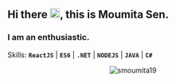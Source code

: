 <!--
**smoumita19/smoumita19** is a ✨ _special_ ✨ repository because its `README.md` (this file) appears on your GitHub profile.

Here are some ideas to get you started:

- 🔭 I’m currently working on ...
- 🌱 I’m currently learning ...
- 👯 I’m looking to collaborate on ...
- 🤔 I’m looking for help with ...
- 💬 Ask me about ...
- 📫 How to reach me: ...
- 😄 Pronouns: ...
- ⚡ Fun fact: ...
-->

## Hi there <img src="https://user-images.githubusercontent.com/1303154/88677602-1635ba80-d120-11ea-84d8-d263ba5fc3c0.gif" width="20px" alt="hi">, this is Moumita Sen.
### I am an enthusiastic.

<!-- Well, a bit about me I am guided by the principals of <a href='https://en.wikipedia.org/wiki/Open_data' target='_blank'><b>Open Data</b></a> and try to work hard and contribute to the Open source community to bridge the gap that currently exists. Most of my work you'll see will be basd on data wrangling, collecting & overall easier representation of data. (For example, <a href='https://github.com/Mukhopadhyay/restdf' target='_blank'><code>restdf</code></a>)

I love creating & finding interesting datasets and seeing what awesome ideas my fellow programmers, data scientists come up with. Stay tuned on my Kaggle for more of my datasets.

#### These are some of the most recent datasets I worked on:

- **[YouTubers-saying-things](https://github.com/Mukhopadhyay/YouTubers-saying-things)** (**[Kaggle](https://www.kaggle.com/praneshmukhopadhyay/youtubers-saying-things)**) Dataset of over 2.5K YouTube video subtitles.
- **[Amazon Question and Answer Dataset](https://github.com/Mukhopadhyay/Amazon_QnA_Dataset)** (Also available on **[Kaggle](https://www.kaggle.com/praneshmukhopadhyay/amazon-questionanswer-dataset)**)

Other stuff: **[Configs](https://github.com/Mukhopadhyay/dotfiles)** | **[Gists](https://gist.github.com/Mukhopadhyay)** |

--- -->

<!-- ### Skills: 
![Python Badge](https://img.shields.io/badge/-Python-306998?style=for-the-badge&labelColor=FFD43B&logo=python&logoColor=306998) 
![TensorFlow Badge](https://img.shields.io/badge/-TensorFlow-FFA800?style=for-the-badge&labelColor=white&logo=tensorflow&logoColor=FFA800)
![Pandas Badge](https://img.shields.io/badge/-Pandas-dd1286?style=for-the-badge&labelColor=white&logo=pandas&logoColor=160762)
![NumPy Badge](https://img.shields.io/badge/-Numpy-efc53b?style=for-the-badge&labelColor=306998&logo=numpy&logoColor=efc53b)
![NumPy Badge](https://img.shields.io/badge/-Scipy-0b53a4?style=for-the-badge&labelColor=white&logo=scipy&logoColor=04449c) -->

Skills: **`ReactJS`** | **`ES6`** | **`.NET`** | **`NODEJS`** | **`JAVA`** | **`C#`**

<!-- - 📈 Maintaining the **[OpenData](https://github.com/Mukhopadhyay/OpenData)** repository with all my known datasets and open data websites.
- 🔭 I’m currently working on hosting a blog on Github pages. 
- 🌱 I’m currently learning **Rust**  -->

<!-- ### Social:
[<img src='https://github.githubassets.com/images/modules/logos_page/Octocat.png' alt='github' height='40'>](https://github.com/Mukhopadhyay)  [<img src='https://cdn-icons-png.flaticon.com/512/174/174857.png' alt='linkedin' height='40'>](https://www.linkedin.com/in/pranesh-mukhopadhyay-362125170/)  [<img src='https://cdn.iconscout.com/icon/free/png-256/kaggle-3628869-3030009.png' alt='kaggle' height='40'>](https://www.kaggle.com/praneshmukhopadhyay)   -->


<!-- Got to know about this following part from user @timashan (https://github.com/timashan) -->
<div align="center"><img src="https://github-readme-streak-stats.herokuapp.com/?user=smoumita19&theme=black-ice&hide_border=true&stroke=0000&background=0D1117&ring=00bfbf&fire=00bfbf&currStreakLabel=00bfbf" alt="smoumita19" /></div>
